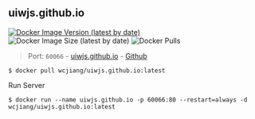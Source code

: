 uiwjs.github.io
---

[![Docker Image Version (latest by date)](https://img.shields.io/docker/v/wcjiang/uiwjs.github.io)](https://hub.docker.com/r/wcjiang/uiwjs.github.io) ![Docker Image Size (latest by date)](https://img.shields.io/docker/image-size/wcjiang/uiwjs.github.io) ![Docker Pulls](https://img.shields.io/docker/pulls/wcjiang/uiwjs.github.io)

> Port: `60066` - [uiwjs.github.io](https://uiwjs.github.io)  - [Github](https://github.com/uiwjs/uiwjs.github.io)

```shell
$ docker pull wcjiang/uiwjs.github.io:latest
```

Run Server

```shell
$ docker run --name uiwjs.github.io -p 60066:80 --restart=always -d wcjiang/uiwjs.github.io:latest
```
